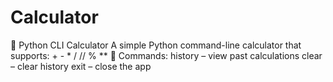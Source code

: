 # Calculator
🧮 Python CLI Calculator A simple Python command-line calculator that supports:  + - * / // % **  🔹 Commands: history – view past calculations clear – clear history exit – close the app
